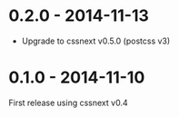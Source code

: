 # 0.2.0 - 2014-11-13

- Upgrade to cssnext v0.5.0 (postcss v3)

# 0.1.0 - 2014-11-10

First release using cssnext v0.4
